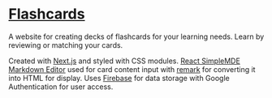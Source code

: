 # [Flashcards](https://easy-flashcards.vercel.app)

A website for creating decks of flashcards for your learning needs. Learn by reviewing or matching your cards. 

Created with [Next.js](https://firebase.google.com) and styled with CSS modules. [React SimpleMDE Markdown Editor](https://github.com/RIP21/react-simplemde-editor) used for card content input 
with [remark](https://github.com/remarkjs/remark/tree/main) for converting it into HTML for display. 
Uses [Firebase](https://firebase.google.com) for data storage with Google Authentication for user access.
